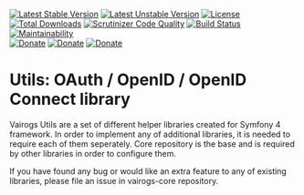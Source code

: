 [![Latest Stable Version](https://poser.pugx.org/vairogs/vairogs-oauth/v/stable)](https://packagist.org/packages/vairogs/vairogs-oauth)
[![Latest Unstable Version](https://poser.pugx.org/vairogs/vairogs-oauth/v/unstable)](https://packagist.org/packages/vairogs/vairogs-oauth)
[![License](https://poser.pugx.org/vairogs/vairogs-oauth/license)](https://packagist.org/packages/vairogs/vairogs-oauth)
[![Total Downloads](https://poser.pugx.org/vairogs/vairogs-oauth/downloads)](https://packagist.org/packages/vairogs/vairogs-oauth)
[![Scrutinizer Code Quality](https://scrutinizer-ci.com/g/k0d3r1s/vairogs-oauth/badges/quality-score.png?b=master)](https://scrutinizer-ci.com/g/k0d3r1s/vairogs-oauth/?branch=master)
[![Build Status](https://scrutinizer-ci.com/g/k0d3r1s/vairogs-oauth/badges/build.png?b=master)](https://scrutinizer-ci.com/g/k0d3r1s/vairogs-oauth/build-status/master)
[![Maintainability](https://api.codeclimate.com/v1/badges/0f3c89a386b74752c24f/maintainability)](https://codeclimate.com/github/k0d3r1s/vairogs-oauth/maintainability)  
[![Donate](https://img.shields.io/badge/donate-paypal-green.svg)](https://www.paypal.me/k0d3r1s)
[![Donate](https://img.shields.io/badge/donate-bitcoin-green.svg)](https://coingate.com/pay/k0d3r1s_BTC)
[![Donate](https://img.shields.io/badge/donate-patreon-green.svg)](https://www.patreon.com/k0d3r1s)

# Utils: OAuth / OpenID / OpenID Connect library

Vairogs Utils are a set of different helper libraries created for Symfony 4 framework. 
In order to implement any of additional libraries, it is needed to require each of them seperately.
Core repository is the base and is required by other libraries in order to configure them.

If you have found any bug or would like an extra feature to any of existing libraries, please file an issue in vairogs-core repository.
